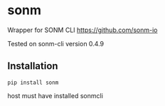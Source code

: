 # sonm
Wrapper for SONM CLI https://github.com/sonm-io

Tested on sonm-cli version 0.4.9

## Installation
```
pip install sonm
```
host must have installed sonmcli
